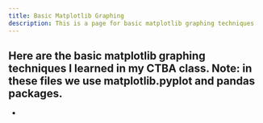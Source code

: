 ```yaml
---
title: Basic Matplotlib Graphing
description: This is a page for basic matplotlib graphing techniques
---
```


Here are the basic matplotlib graphing techniques I learned in my CTBA class. Note: in these files we use matplotlib.pyplot and pandas packages.
- 
-

